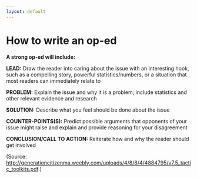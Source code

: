 ```yaml
---
layout: default
---
```


How to write an op-ed
=====================

**A strong op-ed will include:**

**LEAD:** Draw the reader into caring about the issue with an interesting hook, such as a compelling story, powerful statistics/numbers, or a situation that most readers can immediately relate to

**PROBLEM:** Explain the issue and why it is a problem; include statistics and other relevant evidence and research

**SOLUTION:** Describe what you feel should be done about the issue

**COUNTER-POINTS(S):** Predict possible arguments that opponents of your issue might raise and explain and provide reasoning for your disagreement

**CONCLUSION/CALL TO ACTION:** Reiterate how and why the reader should get involved

(Source: http://generationcitizenma.weebly.com/uploads/4/8/8/4/4884795/v7.5_tactic_toolkits.pdf.)
